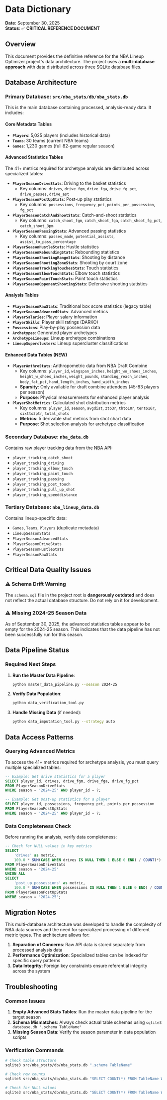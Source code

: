 # Data Dictionary

**Date**: September 30, 2025  
**Status**: ✅ **CRITICAL REFERENCE DOCUMENT**

## Overview

This document provides the definitive reference for the NBA Lineup Optimizer project's data architecture. The project uses a **multi-database approach** with data distributed across three SQLite database files.

## Database Architecture

### Primary Database: `src/nba_stats/db/nba_stats.db`

This is the main database containing processed, analysis-ready data. It includes:

#### Core Metadata Tables
- **`Players`**: 5,025 players (includes historical data)
- **`Teams`**: 30 teams (current NBA teams)
- **`Games`**: 1,230 games (full 82-game regular season)

#### Advanced Statistics Tables
The 41+ metrics required for archetype analysis are distributed across specialized tables:

- **`PlayerSeasonDriveStats`**: Driving to the basket statistics
  - Key columns: `drives`, `drive_fgm`, `drive_fga`, `drive_fg_pct`, `drive_passes`, `drive_ast`
- **`PlayerSeasonPostUpStats`**: Post-up play statistics
  - Key columns: `possessions`, `frequency_pct`, `points_per_possession`, `fg_pct`
- **`PlayerSeasonCatchAndShootStats`**: Catch-and-shoot statistics
  - Key columns: `catch_shoot_fgm`, `catch_shoot_fga`, `catch_shoot_fg_pct`, `catch_shoot_3pm`
- **`PlayerSeasonPassingStats`**: Advanced passing statistics
  - Key columns: `passes_made`, `potential_assists`, `assist_to_pass_percentage`
- **`PlayerSeasonHustleStats`**: Hustle statistics
- **`PlayerSeasonReboundingStats`**: Rebounding statistics
- **`PlayerSeasonShootingRangeStats`**: Shooting by distance
- **`PlayerSeasonShootingZoneStats`**: Shooting by court zone
- **`PlayerSeasonTrackingTouchesStats`**: Touch statistics
- **`PlayerSeasonElbowTouchStats`**: Elbow touch statistics
- **`PlayerSeasonPaintTouchStats`**: Paint touch statistics
- **`PlayerSeasonOpponentShootingStats`**: Defensive shooting statistics

#### Analysis Tables
- **`PlayerSeasonRawStats`**: Traditional box score statistics (legacy table)
- **`PlayerSeasonAdvancedStats`**: Advanced metrics
- **`PlayerSalaries`**: Player salary information
- **`PlayerSkills`**: Player skill ratings (DARKO)
- **`Possessions`**: Play-by-play possession data
- **`Archetypes`**: Generated player archetypes
- **`ArchetypeLineups`**: Lineup archetype combinations
- **`LineupSuperclusters`**: Lineup supercluster classifications

#### Enhanced Data Tables (NEW)
- **`PlayerAnthroStats`**: Anthropometric data from NBA Draft Combine
  - Key columns: `player_id`, `wingspan_inches`, `height_wo_shoes_inches`, `height_w_shoes_inches`, `weight_pounds`, `standing_reach_inches`, `body_fat_pct`, `hand_length_inches`, `hand_width_inches`
  - **Sparsity**: Only available for draft combine attendees (45-83 players per season)
  - **Purpose**: Physical measurements for enhanced player analysis
- **`PlayerShotMetrics`**: Calculated shot distribution metrics
  - Key columns: `player_id`, `season`, `avgdist`, `zto3r`, `thto10r`, `tento16r`, `sixtto3ptr`, `total_shots`
  - **Metrics**: 5 derivable shot metrics from shot chart data
  - **Purpose**: Shot selection analysis for archetype classification

### Secondary Database: `nba_data.db`

Contains raw player tracking data from the NBA API:
- `player_tracking_catch_shoot`
- `player_tracking_driving`
- `player_tracking_elbow_touch`
- `player_tracking_paint_touch`
- `player_tracking_passing`
- `player_tracking_post_touch`
- `player_tracking_pull_up_shot`
- `player_tracking_speeddistance`

### Tertiary Database: `nba_lineup_data.db`

Contains lineup-specific data:
- `Games`, `Teams`, `Players` (duplicate metadata)
- `LineupSeasonStats`
- `PlayerSeasonAdvancedStats`
- `PlayerSeasonDriveStats`
- `PlayerSeasonHustleStats`
- `PlayerSeasonRawStats`

## Critical Data Quality Issues

### ⚠️ Schema Drift Warning

The `schema.sql` file in the project root is **dangerously outdated** and does not reflect the actual database structure. Do not rely on it for development.

### ⚠️ Missing 2024-25 Season Data

As of September 30, 2025, the advanced statistics tables appear to be empty for the 2024-25 season. This indicates that the data pipeline has not been successfully run for this season.

## Data Pipeline Status

### Required Next Steps

1. **Run the Master Data Pipeline**:
   ```bash
   python master_data_pipeline.py --season 2024-25
   ```

2. **Verify Data Population**:
   ```bash
   python data_verification_tool.py
   ```

3. **Handle Missing Data** (if needed):
   ```bash
   python data_imputation_tool.py --strategy auto
   ```

## Data Access Patterns

### Querying Advanced Metrics

To access the 41+ metrics required for archetype analysis, you must query multiple specialized tables:

```sql
-- Example: Get drive statistics for a player
SELECT player_id, drives, drive_fgm, drive_fga, drive_fg_pct
FROM PlayerSeasonDriveStats 
WHERE season = '2024-25' AND player_id = ?;

-- Example: Get post-up statistics for a player
SELECT player_id, possessions, frequency_pct, points_per_possession
FROM PlayerSeasonPostUpStats 
WHERE season = '2024-25' AND player_id = ?;
```

### Data Completeness Check

Before running the analysis, verify data completeness:

```sql
-- Check for NULL values in key metrics
SELECT 
    'drives' as metric,
    100.0 * SUM(CASE WHEN drives IS NULL THEN 1 ELSE 0 END) / COUNT(*) as null_percentage
FROM PlayerSeasonDriveStats 
WHERE season = '2024-25'
UNION ALL
SELECT 
    'post_up_possessions' as metric,
    100.0 * SUM(CASE WHEN possessions IS NULL THEN 1 ELSE 0 END) / COUNT(*) as null_percentage
FROM PlayerSeasonPostUpStats 
WHERE season = '2024-25';
```

## Migration Notes

This multi-database architecture was developed to handle the complexity of NBA data sources and the need for specialized processing of different metric types. The architecture allows for:

1. **Separation of Concerns**: Raw API data is stored separately from processed analysis data
2. **Performance Optimization**: Specialized tables can be indexed for specific query patterns
3. **Data Integrity**: Foreign key constraints ensure referential integrity across the system

## Troubleshooting

### Common Issues

1. **Empty Advanced Stats Tables**: Run the master data pipeline for the target season
2. **Schema Mismatches**: Always check actual table schemas using `sqlite3 database.db ".schema TableName"`
3. **Missing Season Data**: Verify the season parameter in data population scripts

### Verification Commands

```bash
# Check table structure
sqlite3 src/nba_stats/db/nba_stats.db ".schema TableName"

# Check row counts
sqlite3 src/nba_stats/db/nba_stats.db "SELECT COUNT(*) FROM TableName WHERE season = '2024-25';"

# Check for NULL values
sqlite3 src/nba_stats/db/nba_stats.db "SELECT COUNT(*) FROM TableName WHERE column_name IS NULL;"
```
